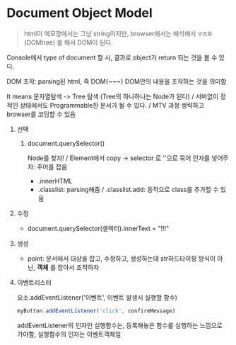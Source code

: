 # Document Object Model

> html이 메모장에서는 그냥 string이지만, browser에서는 해석해서 `구조화`\(DOMtree\) 를 해서 DOM이 된다.

Console에서 type of document 할 시, 결과로 object가 return 되는 것을 볼 수 있다.

DOM 조작: parsing된 html, 즉 DOM{~~~} DOM안의 내용을 조작하는 것을 의미함

It means 문자열탐색 -&gt; Tree 탐색 \(Tree의 하나하나는 Node가 된다\) / 서버없이 정적인 상태에서도 Programmable한 문서가 될 수 있다. / MTV 과정 생략하고 browser를 코딩할 수 있음

1. 선택
   1. document.querySelector\(\)

      Node를 찾자! / Element에서 copy -&gt; selector 로 ''으로 묶어 인자를 넣어주자: 주어를 잡음

      * .innerHTML
      * .classlist: parsing해줌 / .classlist.add: 동적으로 class를 추가할 수 있음
2. 수정
   * document.querySelector\(셀렉터\).innerText = "!!!"
3. 생성
   * point: 문서에서 대상을 잡고, 수정하고, 생성하는데 str하드타이핑 방식이 아닌, **객체** 를 잡아서 조작하자
4. 이벤트리스터

   요소.addEventListener\('이벤트', 이벤트 발생시 실행할 함수\)

   ```jsx
   myButton.addEventListener('click', confirmMessage)
   ```

   addEventListener의 인자인 실행함수는, 등록해놓은 함수를 실행하는 느낌으로 가야함, 실행함수의 인자는 이벤트객체임

